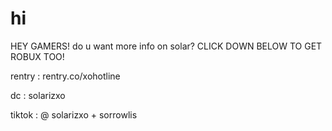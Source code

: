 # hi
HEY GAMERS! do u want more info on solar? CLICK DOWN BELOW TO GET ROBUX TOO!

rentry : rentry.co/xohotline

dc : solarizxo

tiktok : @ solarizxo + sorrowlis

